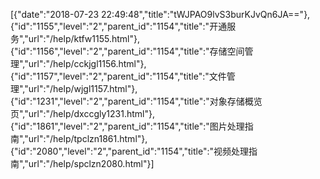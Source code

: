 [{"date":"2018-07-23 22:49:48","title":"tWJPAO9lvS3burKJvQn6JA=="},{"id":"1155","level":"2","parent_id":"1154","title":"开通服务","url":"/help/ktfw1155.html"},{"id":"1156","level":"2","parent_id":"1154","title":"存储空间管理","url":"/help/cckjgl1156.html"},{"id":"1157","level":"2","parent_id":"1154","title":"文件管理","url":"/help/wjgl1157.html"},{"id":"1231","level":"2","parent_id":"1154","title":"对象存储概览页","url":"/help/dxccgly1231.html"},{"id":"1861","level":"2","parent_id":"1154","title":"图片处理指南","url":"/help/tpclzn1861.html"},{"id":"2080","level":"2","parent_id":"1154","title":"视频处理指南","url":"/help/spclzn2080.html"}]